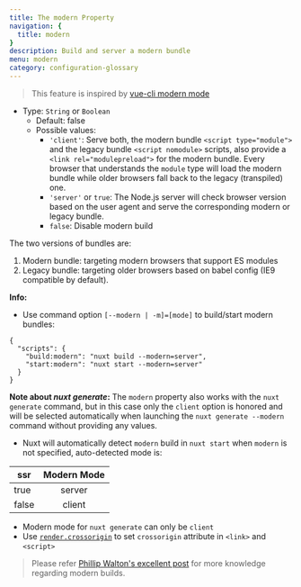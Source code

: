 ```yaml
---
title: The modern Property
navigation: {
  title: modern
}
description: Build and server a modern bundle
menu: modern
category: configuration-glossary
---
```


> This feature is inspired by [vue-cli modern mode](https://cli.vuejs.org/guide/browser-compatibility.html#modern-mode)

- Type: `String` or `Boolean`
  - Default: false
  - Possible values:
    - `'client'`: Serve both, the modern bundle `<script type="module">` and the legacy bundle `<script nomodule>` scripts, also provide a `<link rel="modulepreload">` for the modern bundle. Every browser that understands the `module` type will load the modern bundle while older browsers fall back to the legacy (transpiled) one.
    - `'server'` or `true`: The Node.js server will check browser version based on the user agent and serve the corresponding modern or legacy bundle.
    - `false`: Disable modern build

The two versions of bundles are:

1. Modern bundle: targeting modern browsers that support ES modules
1. Legacy bundle: targeting older browsers based on babel config (IE9 compatible by default).

**Info:**

- Use command option `[--modern | -m]=[mode]` to build/start modern bundles:

```json{}[package.json]
{
  "scripts": {
    "build:modern": "nuxt build --modern=server",
    "start:modern": "nuxt start --modern=server"
  }
}
```

**Note about _nuxt generate_:** The `modern` property also works with the `nuxt generate` command, but in this case only the `client` option is honored and will be selected automatically when launching the `nuxt generate --modern` command without providing any values.

- Nuxt will automatically detect `modern` build in `nuxt start` when `modern` is not specified, auto-detected mode is:

| ssr   | Modern Mode |
| ----- | :---------: |
| true  |   server    |
| false |   client    |

- Modern mode for `nuxt generate` can only be `client`
- Use [`render.crossorigin`](/docs/2.x/configuration-glossary/configuration-render#crossorigin) to set `crossorigin` attribute in `<link>` and `<script>`

> Please refer [Phillip Walton's excellent post](https://philipwalton.com/articles/deploying-es2015-code-in-production-today/) for more knowledge regarding modern builds.
